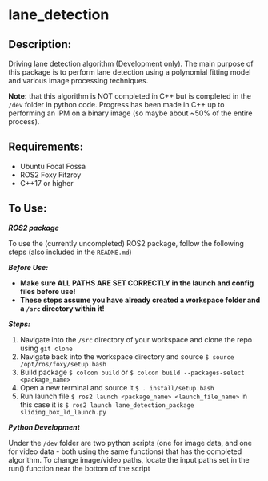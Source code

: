 # lane_detection

## Description:
Driving lane detection algorithm  (Development only). The main purpose of this package is to perform lane detection using a polynomial fitting model and various image processing techniques.

**Note:** that this algorithm is NOT completed in C++ but is completed in the `/dev` folder in python code. Progress has been made in C++ up to performing an IPM on a binary image (so maybe about ~50% of the entire process).

## Requirements:

- Ubuntu Focal Fossa
- ROS2 Foxy Fitzroy
- C++17 or higher

## To Use:

**_ROS2 package_**

To use the (currently uncompleted) ROS2 package, follow the following steps (also included in the `README.md`)

***Before Use:***

- **Make sure ALL PATHS ARE SET CORRECTLY in the launch and config files before use!**
- **These steps assume you have already created a workspace folder and a `/src` directory within it!**

***Steps:***

1.  Navigate into the `/src` directory of your workspace and clone the repo using `git clone`
2.  Navigate back into the workspace directory and source `$ source /opt/ros/foxy/setup.bash`
3.  Build package `$ colcon build` or `$ colcon build --packages-select <package_name>`
4.  Open a new terminal and source it `$ . install/setup.bash`
5.  Run launch file `$ ros2 launch <package_name> <launch_file_name>` in this case it is `$ ros2 launch lane_detection_package sliding_box_ld_launch.py`

**_Python Development_**

Under the `/dev` folder are two python scripts (one for image data, and one for video data - both using the same functions) that has the completed algorithm. To change image/video paths, locate the input paths set in the run() function near the bottom of the script